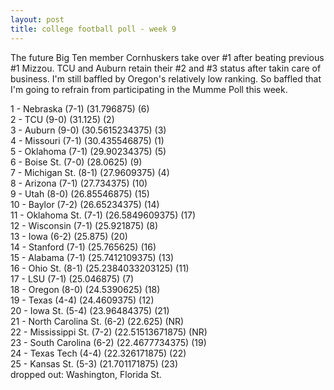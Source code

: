 ```yaml
---
layout: post
title: college football poll - week 9
---
```


The future Big Ten member Cornhuskers take over \#1 after beating previous \#1 Mizzou. TCU and Auburn retain their \#2 and \#3 status after takin care of business. I'm still baffled by Oregon's relatively low ranking. So baffled that I'm going to refrain from participating in the Mumme Poll this week.

<p/>
1 - Nebraska (7-1) (31.796875) (6) <br/>
2 - TCU (9-0) (31.125) (2) <br/>
3 - Auburn (9-0) (30.5615234375) (3) <br/>
4 - Missouri (7-1) (30.435546875) (1) <br/>
5 - Oklahoma (7-1) (29.90234375) (5) <br/>
6 - Boise St. (7-0) (28.0625) (9) <br/>
7 - Michigan St. (8-1) (27.9609375) (4) <br/>
8 - Arizona (7-1) (27.734375) (10) <br/>
9 - Utah (8-0) (26.85546875) (15) <br/>
10 - Baylor (7-2) (26.65234375) (14) <br/>
11 - Oklahoma St. (7-1) (26.5849609375) (17) <br/>
12 - Wisconsin (7-1) (25.921875) (8) <br/>
13 - Iowa (6-2) (25.875) (20) <br/>
14 - Stanford (7-1) (25.765625) (16) <br/>
15 - Alabama (7-1) (25.7412109375) (13) <br/>
16 - Ohio St. (8-1) (25.2384033203125) (11) <br/>
17 - LSU (7-1) (25.046875) (7) <br/>
18 - Oregon (8-0) (24.5390625) (18) <br/>
19 - Texas (4-4) (24.4609375) (12) <br/>
20 - Iowa St. (5-4) (23.96484375) (21) <br/>
21 - North Carolina St. (6-2) (22.625) (NR) <br/>
22 - Mississippi St. (7-2) (22.51513671875) (NR) <br/>
23 - South Carolina (6-2) (22.4677734375) (19) <br/>
24 - Texas Tech (4-4) (22.326171875) (22) <br/>
25 - Kansas St. (5-3) (21.701171875) (23) <br/>
dropped out: Washington, Florida St.
